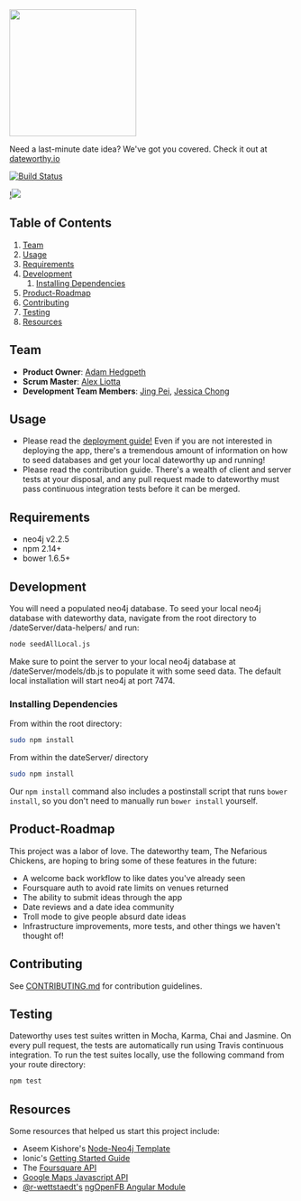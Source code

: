 
<img src="https://raw.githubusercontent.com/Nefarious-Chicken/dateworthy/master/dateServer/public/images/dateworthy.png" width="225px">


Need a last-minute date idea? We've got you covered. Check it out at [dateworthy.io](www.dateworthy.io)


[![Build Status](https://travis-ci.org/Nefarious-Chicken/dateworthy.svg?branch=master)](https://travis-ci.org/Nefarious-Chicken/dateworthy)

[!<img src="https://raw.githubusercontent.com/Nefarious-Chicken/dateworthy/master/dateServer/public/images/dateworthy-site.png">](http://dateworthy.io)

## Table of Contents

1. [Team](#team)
1. [Usage](#Usage)
1. [Requirements](#requirements)
1. [Development](#development)
    1. [Installing Dependencies](#installing-dependencies)
1. [Product-Roadmap](#Product-Roadmap)
1. [Contributing](#contributing)
1. [Testing](#Testing)
1. [Resources](#Resources)

## Team

  - __Product Owner__: [Adam Hedgpeth](https://github.com/adamhedge)
  - __Scrum Master__: [Alex Liotta](https://github.com/aliotta)
  - __Development Team Members__: [Jing Pei](https://github.com/jingpei), [Jessica Chong](https://github.com/jessicalc)

## Usage

- Please read the [deployment guide!](https://github.com/Nefarious-Chicken/dateworthy/blob/master/Deployment-and-Database.md) Even if you are not interested in deploying the app, there's a tremendous amount of information on how to seed databases and get your local dateworthy up and running! 
- Please read the contribution guide.  There's a wealth of client and server tests at your disposal, and any pull request made to dateworthy must pass continuous integration tests before it can be merged.  

## Requirements

- neo4j v2.2.5
- npm 2.14+
- bower 1.6.5+


## Development

You will need a populated neo4j database.  To seed your local neo4j database with dateworthy data, navigate from the root directory to /dateServer/data-helpers/ and run:

```sh
node seedAllLocal.js
```

Make sure to point the server to your local neo4j database at /dateServer/models/db.js to populate it with some seed data. The default local installation will start neo4j at port 7474. 

### Installing Dependencies

From within the root directory:

```sh
sudo npm install
```

From within the dateServer/ directory
```sh
sudo npm install
```

Our `npm install` command also includes a postinstall script that runs `bower install`, so you don't need to manually run `bower install` yourself. 

## Product-Roadmap

This project was a labor of love. The dateworthy team, The Nefarious Chickens, are hoping to bring some of these features in the future:

- A welcome back workflow to like dates you've already seen
- Foursquare auth to avoid rate limits on venues returned
- The ability to submit ideas through the app
- Date reviews and a date idea community
- Troll mode to give people absurd date ideas
- Infrastructure improvements, more tests, and other things we haven't thought of!

## Contributing

See [CONTRIBUTING.md](_CONTRIBUTING.md) for contribution guidelines.

## Testing

Dateworthy uses test suites written in Mocha, Karma, Chai and Jasmine. On every pull request, the tests are automatically run using Travis continuous integration. To run the test suites locally, use the following command from your route directory:

```javascript
npm test
```
## Resources

Some resources that helped us start this project include:

- Aseem Kishore's [Node-Neo4j Template](https://github.com/aseemk/node-neo4j-template)
- Ionic's [Getting Started Guide](http://www.ionicframework.com/docs/guide/)
- The [Foursquare API](https://developer.foursquare.com/) 
- [Google Maps Javascript API](https://developers.google.com/maps/documentation/javascript/)
- [@r-wettstaedt's](https://github.com/r-wettstaedt) [ngOpenFB Angular Module](https://github.com/r-wettstaedt/ngOpenFB)